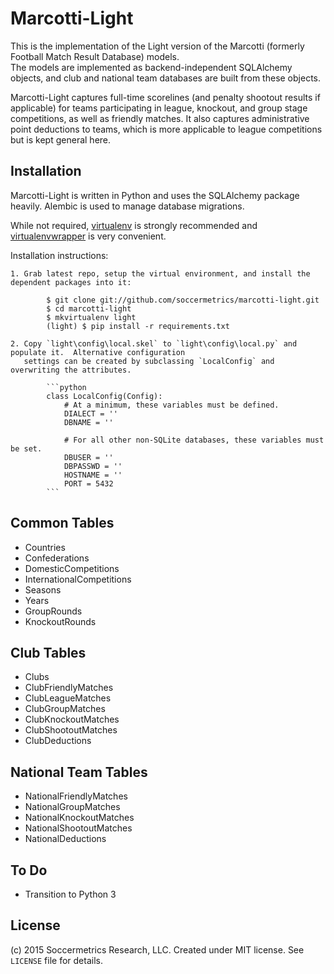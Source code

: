 Marcotti-Light
==============

This is the implementation of the Light version of the Marcotti (formerly Football Match Result Database) models.  
The models are implemented as backend-independent SQLAlchemy objects, and club and national team databases are 
built from these objects.

Marcotti-Light captures full-time scorelines (and penalty shootout results if applicable) for teams participating 
in league, knockout, and group stage competitions, as well as friendly matches.  It also captures administrative
point deductions to teams, which is more applicable to league competitions but is kept general here.

Installation
------------

Marcotti-Light is written in Python and uses the SQLAlchemy package heavily.  Alembic is used to manage database
migrations.

While not required, [virtualenv](https://pypi.python.org/pypi/virtualenv) is strongly recommended and
[virtualenvwrapper](https://pypi.python.org/pypi/virtualenvwrapper) is very convenient.

Installation instructions:

    1. Grab latest repo, setup the virtual environment, and install the dependent packages into it:
    
            $ git clone git://github.com/soccermetrics/marcotti-light.git
            $ cd marcotti-light
            $ mkvirtualenv light
            (light) $ pip install -r requirements.txt
        
    2. Copy `light\config\local.skel` to `light\config\local.py` and populate it.  Alternative configuration
       settings can be created by subclassing `LocalConfig` and overwriting the attributes.
        
            ```python
            class LocalConfig(Config):
                # At a minimum, these variables must be defined.
                DIALECT = ''
                DBNAME = ''
            
                # For all other non-SQLite databases, these variables must be set.
                DBUSER = ''
                DBPASSWD = ''
                HOSTNAME = ''
                PORT = 5432
            ```
    
Common Tables
-------------

- Countries
- Confederations
- DomesticCompetitions
- InternationalCompetitions
- Seasons
- Years
- GroupRounds
- KnockoutRounds

Club Tables
-----------

- Clubs
- ClubFriendlyMatches
- ClubLeagueMatches
- ClubGroupMatches
- ClubKnockoutMatches
- ClubShootoutMatches
- ClubDeductions

National Team Tables
--------------------

- NationalFriendlyMatches
- NationalGroupMatches
- NationalKnockoutMatches
- NationalShootoutMatches
- NationalDeductions

To Do
-----

* Transition to Python 3

License
-------

(c) 2015 Soccermetrics Research, LLC.  Created under MIT license.  See `LICENSE` file for details.